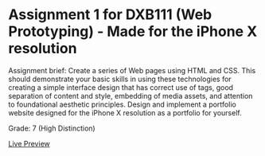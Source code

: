 # Assignment 1 for DXB111 (Web Prototyping) - Made for the iPhone X resolution
Assignment brief:
Create a series of Web pages using HTML and CSS. This should demonstrate your basic skills in using these technologies for creating a simple interface design that has correct use of tags, good separation of content and style, embedding of media assets, and attention to foundational aesthetic principles. Design and implement a portfolio website designed for the iPhone X resolution as a portfolio for yourself.

Grade: 7 (High Distinction)

[Live Preview](https://htmlpreview.github.io/?https://github.com/estrongman/portfolio_assignment/blob/master/index.html)
